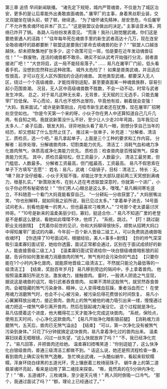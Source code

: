 第三章 追债
    早间新闻联播。
    “诸先定下规矩，城内严管魂兽，不仅是为了城区治安，更多的是让后辈能外出勇敢直面魂兽。”
    屠宰厂的主事，身着黑丝职业装，交叉双腿坐在镜头前，顿了顿，继续道。
    “为了缅怀诸先精神，居安思危，今后屠宰厂不允许售卖魂环给非本厂员工。”
    “这是联盟议会做出的决定。”
    主事话音未落，网络已炸开了锅。
    各路人马纷纷发表意见。 
    “荒唐！我孙儿刚觉醒武魂，你们这是要绝普通人的活路！”
    ”往年每年死在魂兽手里的新生武者高达十几万，现在连安全吸收魂环的路都要断？联盟这是要我们拿命去填魂兽的肚子？“
    ”联盟人口越涨越快，却未把聚集地扩张多少，这个政策可见一斑，怕是要在近年发动魂兽征伐！“
    ”一群废物，连活的魂兽都不敢杀，确实不如从武考开始强行分流，弱者直接进厂吧！“
    “大世将启，这一局不能轻易落子。”
    ......
    易凡在屠宰厂门前，低头看着手机，没想到忽然释出这种政策。
    城外太危险了！
    如果是兽类武魂，并且适应性很高，才可以在无人区外围找的合适的魂兽。
    其他类型武魂，都要深入无人区，绕过一个个高级魂兽，才能找得到适配，甚至要直面某一种魂兽族群，容易引起小范围兽潮。
    况且，无人区中高级魂兽数不胜数，不会一动不动，时常与武者发生冲突。
    总之，对于易凡这种无长辈，无背景，无天赋的三无选手，只能去屠宰厂捡低保。
    平心而论，易凡也不想外出冒险，毕竟他有挂，躺着就会变强！
    “大妈，我来面试。”
    或许是新策刚出，月桂市新生武者还在犹豫，现在屠宰厂招聘处空空如也。
    “你是今天第一个来的呀，小伙子你在男人中还算知道自己几斤几两，有自知之明。我就说新策没什么不好，至少让人少走20年弯路，当年我见过太多人...”
    桌子后面，银发大妈，讶异地抬头看了易凡一眼，刚想分享自己当年的经历，却又想起了什么忽然止住了。
    推过来一张单子，补充道：“分解者、清洁工、质检员，选一个吧。”
    易凡拿起单子，上面是三个工种的要求和工作内容。
    分解者：前序处理，分解魂兽肉体，切割类能力优先。
    清洁工：消耗气血和魂力净化兽肉煞气，体质高或净化类能力优先。
    质检员：检查兽肉是否残留煞气，探查类能力优先。
	其中，质检员最轻松，但工资最少，人数最少。
	清洁工最劳累，但门槛低，人数最多。
	分解者工资最高，但门槛最高，工资最高。
    易凡不假思索在单子下方填写“志愿”：
    姓名：易凡，武魂：C级镜子，目标：清洁工，特长：无。
    “噢？刚才没仔细看，小伙子天赋不强，却能比学生大部队提前两三天冥想到满魂力，根基扎实。”
    “新策刚发布，在别人还在考虑联盟深意时，你就第一个进厂，小伙子你必然有秘密依仗！”
    “你们男人心眼总是这么多，嘿嘿。”
    易凡瞬间寒毛竖立，不料随意一个看门大妈竟能看穿自己。
    “一分耕耘一分收获罢了。”
    大妈抿嘴淡笑，“你也别解释，就如同我之前所说，我已见过太多。”
    “拿着单子进去，14号面试间老头，别看他是唯一的男人，但也最喜欢刁难男人。”
    “2号那个老太婆最讨厌帅哥。“
    ”10号是新来的温柔美丽少妇，寡妇，挺适合你...“
    易凡不知道厂里的老登是不是都这么健谈，看她如此喋喋不休，他烦了。
    ”系统，跳过。“
	【叮！跳过副职业支线剧情】
    【凭着你前世的见识，你和大妈聊得很快乐，顺势从招聘大妈口中得知屠宰厂面试的内幕，今年前一百个新人晋级二级工人，可以免费挑选魂兽吸收魂环】
    【你选择了10号面试间，根据经验，美人=事多=剧情】
    【你的帅气深深吸引温柔寡妇面试官，她给你透露，面试正常都会通过，区别在于面试成绩好的新人，能直接晋级二级工人】
    【温柔寡妇面试官递给你一块白银级魂兽暗影狼的前腿，告诉你如何激发魂力消磨兽肉的煞气，煞气有时会污染你的气血】
    【只要你能在1个小时内净化兽肉，就能原地晋级二级清洁工，不然就只能沦为最低等的一级清洁工】
    【结束，奖励百年岁月】
    易凡移到旁边的隔间中，手上拿着兽肉。
    他按照温柔寡妇所说方法，激发魂力，接触兽肉。
    霎时，一股诱人阴诡之气显现，据说这是魂兽的诅咒，吸引武者吞食兽肉。
    如果不清除这股煞气，就贸然吞食兽肉，会被隐藏的煞气污染身体、精神，让人变得嗜血狂躁，重者浴血而亡！
    在使用魂力消磨煞气时，也会不小心被污染，被污染后得花费很长时间恢复。
    易凡小心翼翼释放出魂力，接近兽肉，兽肉上的煞气被他的魂力吸引出来一缕，慢慢通过魂力把这一缕煞气牵引离开兽肉，然后在鼓起魂力淹没它。
    这个过程就是净化。
    易凡估摸着这个进度，他大概得花三天才能净化完成这块兽肉。
    ”系统，保险点，使用五天时间，小心净化这款兽肉。”
    【易凡开始净化暗影狼前腿】
    【消耗魂力消磨煞气，五天后，兽肉已无煞气溢出】
    【结束】
    “可以，第一次净化没有被煞气污染到身体。”
    只花了5分钟就搞定这块兽肉，易凡拿着净化过的兽肉出来。
    温柔寡妇扶着无框眼镜，闪过一丝失望，“这么快就放弃了吗？”
    “不，我已经净化完了。“易凡回答，并把兽肉还给她。
    温柔寡妇捂嘴笑道：”你别逗姐了，这么快净化白银级兽肉，普通三级清洁工都做不到。“
    话这么说，她还是照流程检查一番，看到兽肉上确实没有煞气逸散。
    急忙唤出武魂，一头酷似蜗牛，看起来软软糯糯，浑身环绕白绿黑的五道光环，壳上镶嵌着三枚绮丽珠子。
    蜗牛身上的第二道翡翠魂环亮起，看来是动用了第二魂技来探查。
    ”嘶，竟然真的在5分钟内净化了！”
    “嘶，五道魂环，三枚魂珠，至少是天元境！”
    两人同时倒吸一口冷气。
    “那个，我通过面试了吗？”
    “额，理论上已经通过了。”
    “
    
    
